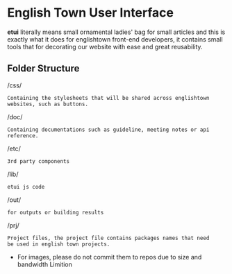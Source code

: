 # English Town User Interface 

**etui** literally means small ornamental ladies' bag for small articles and this is exactly what it does for englishtown front-end developers, it contains small tools that for decorating our website with ease and great reusability.

## Folder Structure 
/css/

    Containing the stylesheets that will be shared across englishtown 
    websites, such as buttons.
        
/doc/

    Containing documentations such as guideline, meeting notes or api reference.

/etc/

    3rd party components

/lib/

    etui js code

/out/

    for outputs or building results

/prj/

    Project files, the project file contains packages names that need 
    be used in english town projects.

* For images, please do not commit them to repos due to size and bandwidth
Limition
